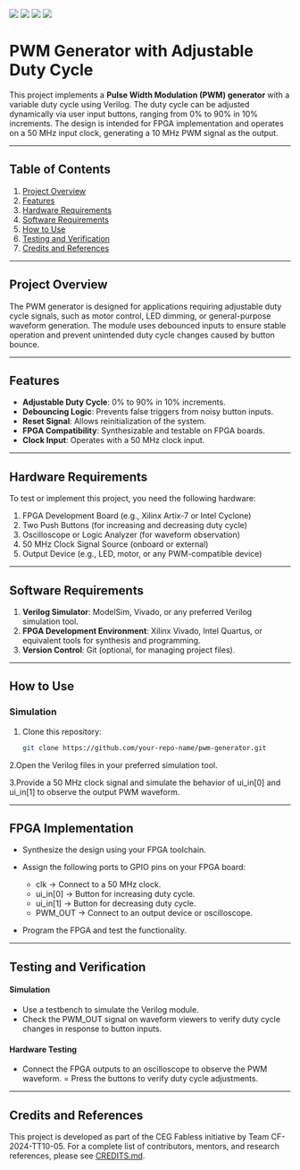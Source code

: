 ![](../../workflows/gds/badge.svg) ![](../../workflows/docs/badge.svg) ![](../../workflows/test/badge.svg) ![](../../workflows/fpga/badge.svg)

# PWM Generator with Adjustable Duty Cycle

This project implements a **Pulse Width Modulation (PWM) generator** with a variable duty cycle using Verilog. The duty cycle can be adjusted dynamically via user input buttons, ranging from 0% to 90% in 10% increments. The design is intended for FPGA implementation and operates on a 50 MHz input clock, generating a 10 MHz PWM signal as the output.

---

## Table of Contents

1. [Project Overview](#project-overview)
2. [Features](#features)
3. [Hardware Requirements](#hardware-requirements)
4. [Software Requirements](#software-requirements)
5. [How to Use](#how-to-use)
6. [Testing and Verification](#testing-and-verification)
7. [Credits and References](#credits-and-references)

---

## Project Overview

The PWM generator is designed for applications requiring adjustable duty cycle signals, such as motor control, LED dimming, or general-purpose waveform generation. The module uses debounced inputs to ensure stable operation and prevent unintended duty cycle changes caused by button bounce.

---

## Features

- **Adjustable Duty Cycle**: 0% to 90% in 10% increments.
- **Debouncing Logic**: Prevents false triggers from noisy button inputs.
- **Reset Signal**: Allows reinitialization of the system.
- **FPGA Compatibility**: Synthesizable and testable on FPGA boards.
- **Clock Input**: Operates with a 50 MHz clock input.

---

## Hardware Requirements

To test or implement this project, you need the following hardware:

1. FPGA Development Board (e.g., Xilinx Artix-7 or Intel Cyclone)
2. Two Push Buttons (for increasing and decreasing duty cycle)
3. Oscilloscope or Logic Analyzer (for waveform observation)
4. 50 MHz Clock Signal Source (onboard or external)
5. Output Device (e.g., LED, motor, or any PWM-compatible device)

---

## Software Requirements

1. **Verilog Simulator**: ModelSim, Vivado, or any preferred Verilog simulation tool.
2. **FPGA Development Environment**: Xilinx Vivado, Intel Quartus, or equivalent tools for synthesis and programming.
3. **Version Control**: Git (optional, for managing project files).

---

## How to Use

### Simulation

1. Clone this repository:
   ```bash
   git clone https://github.com/your-repo-name/pwm-generator.git

2.Open the Verilog files in your preferred simulation tool.

3.Provide a 50 MHz clock signal and simulate the behavior of ui_in[0] and ui_in[1] to observe the output PWM waveform.

---

## FPGA Implementation
- Synthesize the design using your FPGA toolchain.
- Assign the following ports to GPIO pins on your FPGA board:
  - clk → Connect to a 50 MHz clock.
  - ui_in[0] → Button for increasing duty cycle.
  - ui_in[1] → Button for decreasing duty cycle.
  - PWM_OUT → Connect to an output device or oscilloscope.

- Program the FPGA and test the functionality.

---

## Testing and Verification

#### Simulation
- Use a testbench to simulate the Verilog module.
- Check the PWM_OUT signal on waveform viewers to verify duty cycle changes in response to button inputs.
#### Hardware Testing
- Connect the FPGA outputs to an oscilloscope to observe the PWM waveform.
= Press the buttons to verify duty cycle adjustments.

---

## Credits and References
This project is developed as part of the CEG Fabless initiative by Team CF-2024-TT10-05. For a complete list of contributors, mentors, and research references, please see [CREDITS.md](./CREDITS.md).


